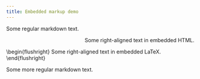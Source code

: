 ```yaml
---
title: Embedded markup demo
---
```


Some regular markdown text.

<p style="text-align: right">
Some right-aligned text in embedded HTML.
</p>

\begin{flushright}
Some right-aligned text in embedded LaTeX.
\end{flushright}

Some more regular markdown text.